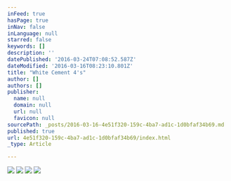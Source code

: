 ```yaml
---
inFeed: true
hasPage: true
inNav: false
inLanguage: null
starred: false
keywords: []
description: ''
datePublished: '2016-03-24T07:08:52.587Z'
dateModified: '2016-03-16T08:23:10.801Z'
title: "White Cement 4's"
author: []
authors: []
publisher:
  name: null
  domain: null
  url: null
  favicon: null
sourcePath: _posts/2016-03-16-4e51f320-159c-4ba7-ad1c-1d0bfaf34b69.md
published: true
url: 4e51f320-159c-4ba7-ad1c-1d0bfaf34b69/index.html
_type: Article

---
```

![](https://the-grid-user-content.s3-us-west-2.amazonaws.com/d97f4f76-b9e1-4bd8-8a57-2fff8dc60c87.jpg)
![](https://the-grid-user-content.s3-us-west-2.amazonaws.com/e24bc660-9bdf-4edc-a3e2-00fca99185e2.jpg)
![](https://the-grid-user-content.s3-us-west-2.amazonaws.com/e8d2439a-c444-458d-885b-3d7b18645392.jpg)
![](https://the-grid-user-content.s3-us-west-2.amazonaws.com/ba39f54d-19ae-4fbe-bb41-122a13a19388.jpg)